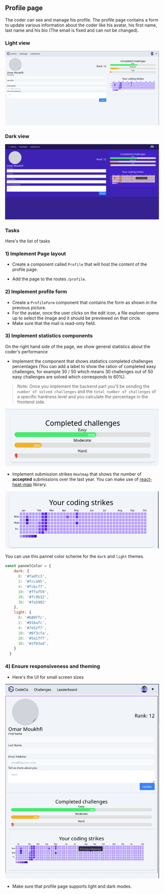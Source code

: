 ## Profile page
The coder can see and manage his profile. The profile page contains a form to update various information about the coder
like his avatar, his first name, last name and his bio (The email is fixed and can not be changed).

### Light view
![Profile light](./images/profile.png)

### Dark view
![Profile dark](./images/profile.dark.png)

### Tasks
Here's the list of tasks

### 1) Implement Page layout

- Create a component called `Profile` that will host the content of the profile page.

- Add the page to the routes `/profile`.

### 2) Implement profile form

- Create a `ProfileForm` component that contains the form as shown in the previous picture.
- For the avatar, once the user clicks on the edit icon, a file explorer opens up to select the image and it should be previewed on that circle.
- Make sure that the mail is read-only field.

### 3) Implement statistics components
On the right hand side of the page, we show general statistics about the coder's performance

- Implement the component that shows statistics completed challenges percentages (You can add a label to show the ration of completed easy challenges, for example 30 / 50 which means 30 challenges out of 50 easy challenges are solved which corresponds to 60%).

>Note: Once you implement the backend part you'll be sending the `number of solved challenges` and the `total number of challenges` of a specific hardness level and you calculate the percentage in the frontend side.

![Stats](./images/stats.png)


- Implement submission strikes `Heatmap` that shows the number of **accepted** submissions over the last year. You can make use of [react-heat-map](https://www.npmjs.com/package/@uiw/react-heat-map) library.

![Heatmap](./images/heatmap.png)

You can use this pannel color scheme for the `dark` and `light` themes.
```js
const pannelColor = {
    dark: {
      0: '#fadfc3',
      2: '#fcca95',
      4: '#fcbc77',
      10: '#ffaf59',
      20: '#fc9b32',
      30: '#fa5902'
    },
    light: {
      0: '#b89ffc',
      2: '#916afc',
      4: '#7e52f7',
      10: '#6f3cfa',
      20: '#5a1fff',
      30: '#2f03ad',
    }
  }
```


### 4) Ensure responsiveness and theming
- Here's the UI for small screen sizes

![Profile small](./images/profile.small.png)

- Make sure that profile page supports light and dark modes.

